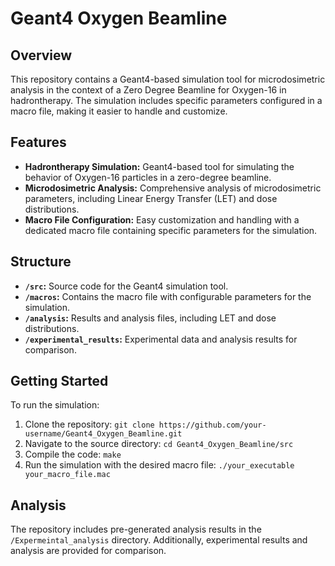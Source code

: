 # Geant4 Oxygen Beamline

## Overview
This repository contains a Geant4-based simulation tool for microdosimetric analysis in the context of a Zero Degree Beamline for Oxygen-16 in hadrontherapy. The simulation includes specific parameters configured in a macro file, making it easier to handle and customize.

## Features
- **Hadrontherapy Simulation:** Geant4-based tool for simulating the behavior of Oxygen-16 particles in a zero-degree beamline.
- **Microdosimetric Analysis:** Comprehensive analysis of microdosimetric parameters, including Linear Energy Transfer (LET) and dose distributions.
- **Macro File Configuration:** Easy customization and handling with a dedicated macro file containing specific parameters for the simulation.

## Structure
- **`/src`:** Source code for the Geant4 simulation tool.
- **`/macros`:** Contains the macro file with configurable parameters for the simulation.
- **`/analysis`:** Results and analysis files, including LET and dose distributions.
- **`/experimental_results`:** Experimental data and analysis results for comparison.

## Getting Started
To run the simulation:
1. Clone the repository: `git clone https://github.com/your-username/Geant4_Oxygen_Beamline.git`
2. Navigate to the source directory: `cd Geant4_Oxygen_Beamline/src`
3. Compile the code: `make`
4. Run the simulation with the desired macro file: `./your_executable your_macro_file.mac`

## Analysis
The repository includes pre-generated analysis results in the `/Expermeintal_analysis` directory. Additionally, experimental results and analysis are provided for comparison.




